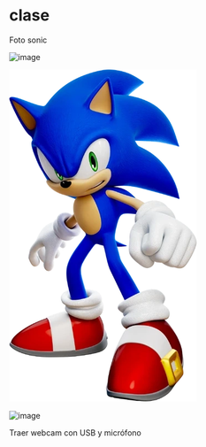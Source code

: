 # clase

Foto sonic

![image](https://github.com/user-attachments/assets/4b10a1b2-9c3d-4516-ad76-f3c3bda0c256)

![imagenDeSonic](./sonic.webp)

![image](./nombre.extension)

Traer webcam con USB y micrófono


